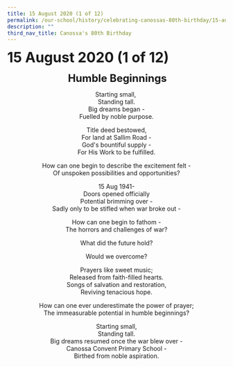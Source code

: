 ```yaml
---
title: 15 August 2020 (1 of 12)
permalink: /our-school/history/celebrating-canossas-80th-birthday/15-august-2020-1-of-12
description: ""
third_nav_title: Canossa's 80th Birthday
---
```

**<font size=6>15 August 2020 (1 of 12)</font>**

<center>
	
 **<font size=5>Humble Beginnings</font>**
	
Starting small, <br>
Standing tall. <br>
Big dreams began -<br>
Fuelled by noble purpose.

  

Title deed bestowed,<br>
For land at Sallim Road -<br>
God's bountiful supply -<br>
For His Work to be fulfilled.

  

How can one begin to describe the excitement felt -<br>
Of unspoken possibilities and opportunities?<br>
  

15 Aug 1941-<br>
Doors opened officially<br>
Potential brimming over -<br>
Sadly only to be stifled when war broke out -

  

How can one begin to fathom -<br>
The horrors and challenges of war?

  

What did the future hold?

  

Would we overcome?

  

Prayers like sweet music;<br>
Released from faith-filled hearts.<br>
Songs of salvation and restoration,<br>
Reviving tenacious hope.

  

How can one ever underestimate the power of prayer;<br>
The immeasurable potential in humble beginnings?

  

Starting small, <br>
Standing tall. <br>
Big dreams resumed once the war blew over -<br>
Canossa Convent Primary School -<br>
Birthed from noble aspiration.
	
</center>